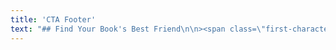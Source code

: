 ```yaml
---
title: 'CTA Footer'
text: "## Find Your Book's Best Friend\n\n><span class=\"first-character\">\"I</span> met Carly the same day I saw _Mad Max Fury Road_, so she'll forever be linked in my mind to Furiosa&mdash;someone you absolutely want on your side! With Carly's guidance, I turned my pretty okay novel into something so much more&mdash;something alive. I always felt she loved my characters as much as I did; she simply got what I was trying to do, and helped me do it. I have no doubt that my book (and hopefully the many to come) is vastly improved by her involvement.\"\n\n-Kim Alexander, International best-selling author of The Demon Door series\n\n[Testimonials](/testimonials){.button}"
---
```


